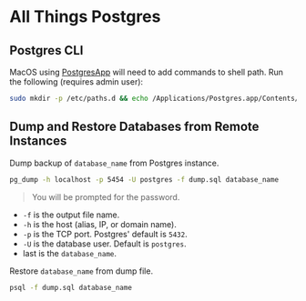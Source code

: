 # All Things Postgres

## Postgres CLI

MacOS using [PostgresApp](https://postgresapp.com/documentation/cli-tools.html) will need to add commands to shell path. Run the following (requires admin user):

``` sh
sudo mkdir -p /etc/paths.d && echo /Applications/Postgres.app/Contents/Versions/latest/bin | sudo tee /etc/paths.d/postgresapp
```

## Dump and Restore Databases from Remote Instances

Dump backup of `database_name` from Postgres instance.

``` sh
pg_dump -h localhost -p 5454 -U postgres -f dump.sql database_name
```

> You will be prompted for the password.

- `-f` is the output file name.
- `-h` is the host (alias, IP, or domain name).
- `-p` is the TCP port. Postgres' default is `5432`.
- `-U` is the database user. Default is `postgres`.
- last is the `database_name`.

Restore `database_name` from dump file.

``` sh
psql -f dump.sql database_name
```


